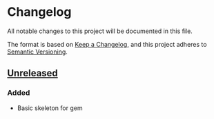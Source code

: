 # Changelog

All notable changes to this project will be documented in this file.

The format is based on [Keep a Changelog](https://keepachangelog.com/en/1.0.0/),
and this project adheres to [Semantic Versioning](https://semver.org/spec/v2.0.0.html).

## [Unreleased]

### Added

- Basic skeleton for gem

[unreleased]: https://github.com/Billcorporate/m2m_keygen_ruby/compare/v0.0.1...HEAD
